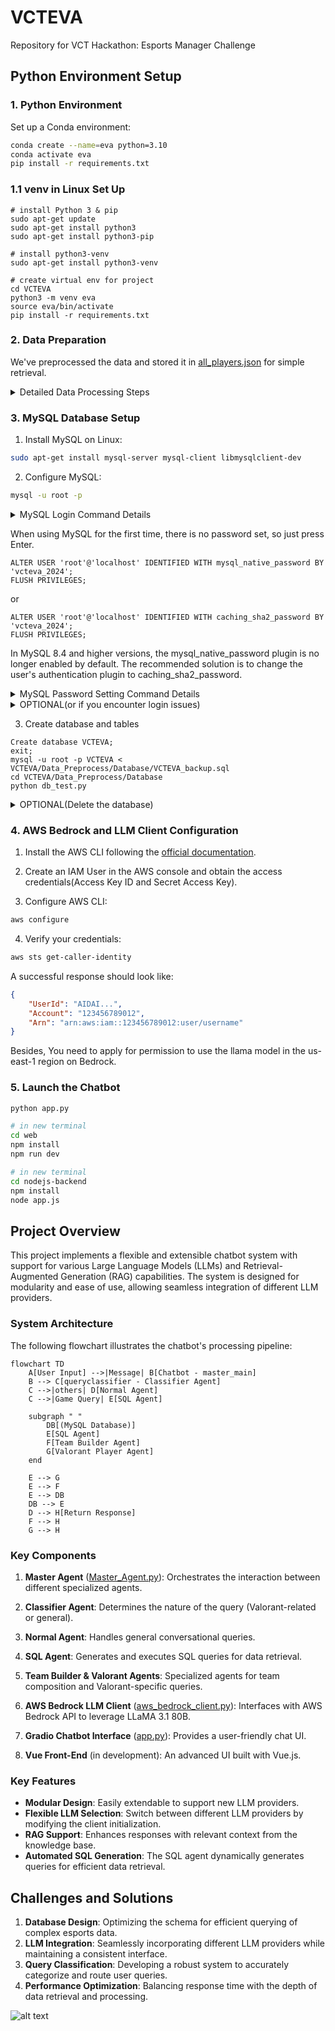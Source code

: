 # VCTEVA
Repository for VCT Hackathon: Esports Manager Challenge

## Python Environment Setup

### 1. Python Environment

Set up a Conda environment:

```bash
conda create --name=eva python=3.10
conda activate eva
pip install -r requirements.txt
```


### 1.1 venv in Linux Set Up
```
# install Python 3 & pip
sudo apt-get update
sudo apt-get install python3
sudo apt-get install python3-pip

# install python3-venv
sudo apt-get install python3-venv

# create virtual env for project
cd VCTEVA
python3 -m venv eva
source eva/bin/activate
pip install -r requirements.txt
```


### 2. Data Preparation

We've preprocessed the data and stored it in [all_players.json](/DATA/all_players.json) for simple retrieval.

<details>
<summary>Detailed Data Processing Steps</summary>

1. Download Dataset From AWS S3 Bucket

```bash
git clone https://github.com/Kleinpenny/VCTEVA.git
cd VCTEVA/Data_Preprocess/
python download_dataset.py
```

2. Preprocess the dataset:

```bash
python main.py
```

Our preprocessing pipeline involves:
- Extracting all unique players from all leagues/esports-data
- Iterating through all games to compile player statistics
- Aggregating data on agents, KDA, and other relevant metrics

3. The processed data is stored in [all_players.json](/DATA/all_players.json), containing comprehensive match data for all players.
</details>

### 3. MySQL Database Setup

1. Install MySQL on Linux:

```bash
sudo apt-get install mysql-server mysql-client libmysqlclient-dev
```

2. Configure MySQL:

```bash
mysql -u root -p
```
<details>
<summary>MySQL Login Command Details</summary>

When using the command `mysql -u root -p`, you will be prompted to enter the MySQL root user's password. This command:
- `-u root`: Specifies logging in as the root user
- `-p`: Tells MySQL to prompt for a password
</details>


When using MySQL for the first time, there is no password set, so just press Enter.
```mysql
ALTER USER 'root'@'localhost' IDENTIFIED WITH mysql_native_password BY 'vcteva_2024';
FLUSH PRIVILEGES;
```
or 
```mysql
ALTER USER 'root'@'localhost' IDENTIFIED WITH caching_sha2_password BY 'vcteva_2024';
FLUSH PRIVILEGES;
```
In MySQL 8.4 and higher versions, the mysql_native_password plugin is no longer enabled by default. The recommended solution is to change the user's authentication plugin to caching_sha2_password.
<details>
<summary>MySQL Password Setting Command Details</summary>
This command does two things:

1. `ALTER USER 'root'@'localhost' IDENTIFIED WITH mysql_native_password BY 'vcteva_2024';`
   - Changes the authentication method for the root user to mysql_native_password
   - Sets the password for root user to 'vcteva_2024'
   - '@localhost' means this user can only connect from the local machine

2. `FLUSH PRIVILEGES;`
   - Reloads the grant tables in the mysql database
   - Makes the privilege changes take effect immediately without restarting MySQL
</details>
<details>
  <summary>OPTIONAL(or if you encounter login issues)</summary>

- If you need more users, you can create an account like 'admin' and set a password for it:

````mysql
CREATE USER 'admin'@'localhost' IDENTIFIED BY 'PASSWORD';
GRANT ALL PRIVILEGES ON *.* TO 'admin'@'localhost' WITH GRANT OPTION;
FLUSH PRIVILEGES;
````
This command sequence:

1. `CREATE USER 'admin'@'localhost' IDENTIFIED BY 'PASSWORD';`
   - Creates a new user named 'admin' who can only connect from localhost
   - Sets their password to 'PASSWORD' (you should replace this with a secure password)

2. `GRANT ALL PRIVILEGES ON *.* TO 'admin'@'localhost' WITH GRANT OPTION;`
   - Gives the admin user full privileges on all databases (*.*)
   - 'WITH GRANT OPTION' allows admin to grant privileges to other users
   
3. `FLUSH PRIVILEGES;`
   - Reloads the privilege tables immediately
   - Ensures the new privileges take effect without restarting MySQL


- If you forget the password for the `root` or `admin` user，you can try the following steps to reset it:
  -  First, stop the MySQL service:
     ```bash
     sudo systemctl stop mysql
     ```
  - Then start MySQL in skip-grant-tables mode:
     ```bash
     sudo mysqld_safe --skip-grant-tables &
     ```
  - Log in to MySQL again, this time without a password:
    ```bash
    mysql -u root
    ```
    
  - Once logged in, reset the password for the `admin` or `root` user:
    ```mysql
    ALTER USER 'root'@'localhost' IDENTIFIED BY 'new_password';
    FLUSH PRIVILEGES;
    ```
  - Finally, restart the MySQL service:
    ```bash
    sudo systemctl start mysql
    ```
</details>

3. Create database and tables
```mysql
Create database VCTEVA;
exit;
mysql -u root -p VCTEVA < VCTEVA/Data_Preprocess/Database/VCTEVA_backup.sql
cd VCTEVA/Data_Preprocess/Database
python db_test.py
```

<details>
  <summary>OPTIONAL(Delete the database)</summary>
```sql
SET FOREIGN_KEY_CHECKS = 0;
USE VCTEVA;
DELETE FROM PerformanceDetails;
DELETE FROM Summary;
DELETE FROM Agents;
DELETE FROM Maps;
DELETE FROM Tournaments;
DELETE FROM Players;
DELETE FROM DamageDetails;
SET FOREIGN_KEY_CHECKS = 1;
```

</details>

### 4. AWS Bedrock and LLM Client Configuration

1. Install the AWS CLI following the [official documentation](https://docs.aws.amazon.com/cli/latest/userguide/getting-started-install.html).

2. Create an IAM User in the AWS console and obtain the access credentials(Access Key ID and Secret Access Key).

3. Configure AWS CLI:

```bash
aws configure
```

4. Verify your credentials:

```bash
aws sts get-caller-identity
```

A successful response should look like:

```json
{
    "UserId": "AIDAI...",
    "Account": "123456789012",
    "Arn": "arn:aws:iam::123456789012:user/username"
}
```
Besides, You need to apply for permission to use the llama model in the us-east-1 region on Bedrock.

### 5. Launch the Chatbot

```bash
python app.py

# in new terminal
cd web
npm install
npm run dev

# in new terminal
cd nodejs-backend
npm install
node app.js
```

## Project Overview

This project implements a flexible and extensible chatbot system with support for various Large Language Models (LLMs) and Retrieval-Augmented Generation (RAG) capabilities. The system is designed for modularity and ease of use, allowing seamless integration of different LLM providers.

### System Architecture

The following flowchart illustrates the chatbot's processing pipeline:

```mermaid
flowchart TD
    A[User Input] -->|Message| B[Chatbot - master_main]
    B --> C[queryclassifier - Classifier Agent]
    C -->|others| D[Normal Agent]
    C -->|Game Query| E[SQL Agent]
    
    subgraph " "
        DB[(MySQL Database)]
        E[SQL Agent]
        F[Team Builder Agent]
        G[Valorant Player Agent]
    end

    E --> G
    E --> F
    E --> DB
    DB --> E
    D --> H[Return Response]
    F --> H
    G --> H
```

### Key Components

1. **Master Agent** ([Master_Agent.py](chatbot/master_agent.py)): Orchestrates the interaction between different specialized agents.

2. **Classifier Agent**: Determines the nature of the query (Valorant-related or general).

3. **Normal Agent**: Handles general conversational queries.

4. **SQL Agent**: Generates and executes SQL queries for data retrieval.

5. **Team Builder & Valorant Agents**: Specialized agents for team composition and Valorant-specific queries.

6. **AWS Bedrock LLM Client** ([aws_bedrock_client.py](/llm/aws_bedrock.py)): Interfaces with AWS Bedrock API to leverage LLaMA 3.1 80B.

7. **Gradio Chatbot Interface** ([app.py](app.py)): Provides a user-friendly chat UI.

8. **Vue Front-End** (in development): An advanced UI built with Vue.js.

### Key Features

- **Modular Design**: Easily extendable to support new LLM providers.
- **Flexible LLM Selection**: Switch between different LLM providers by modifying the client initialization.
- **RAG Support**: Enhances responses with relevant context from the knowledge base.
- **Automated SQL Generation**: The SQL agent dynamically generates queries for efficient data retrieval.

## Challenges and Solutions

1. **Database Design**: Optimizing the schema for efficient querying of complex esports data.
2. **LLM Integration**: Seamlessly incorporating different LLM providers while maintaining a consistent interface.
3. **Query Classification**: Developing a robust system to accurately categorize and route user queries.
4. **Performance Optimization**: Balancing response time with the depth of data retrieval and processing.

![alt text](image.png)
